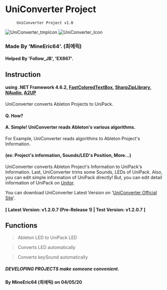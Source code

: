 # UniConverter Project

         UniConverter Project v1.0
         
![UniConverter_tmpIcon](https://github.com/MineEric64/UniConverter-Project/blob/master/Resources/UniConverterV2.png)
![UniConverter_Icon](https://github.com/MineEric64/UniConverter-Project/blob/master/Resources/UniConverter_icon.png)

### Made By 'MineEric64'. (최에릭)
#### Helped By 'Follow_JB', 'EX867'.

## Instruction

#### using .NET Framework 4.6.2, [FastColoredTextBox](https://github.com/PavelTorgashov/FastColoredTextBox), [SharpZipLibrary](https://github.com/icsharpcode/SharpZipLib), [NAudio](https://github.com/naudio/NAudio), [A2UP](https://github.com/MineEric64/A2UP)

UniConverter converts Ableton Projects to UniPack.
#### Q. How? 
#### A. Simple! UniConverter reads Ableton's various algorithms.

For Example, UniConverter reads algorithms to Ableton Project's Information.
#### (ex: Project's information, Sounds/LED's Position, More...)

UniConverter converts Ableton Project's Information to UniPack's Information.
Last, UniConverter trims some Sounds, LEDs of UniPack.
Also, you can edit simple information of UniPack directly!
But, you can edit detail information of UniPack on [Unitor](https://bit.do/unitor).

You can download UniConverter Latest Version on '[UniConverter Official Site](http://ucv.kro.kr)'.
#### [ Latest Version: v1.2.0.7 (Pre-Release 1)   |   Test Version: v1.2.0.7 ]

## Functions
> Ableton LED to UniPack LED

> Converts LED automatically

> Converts keySound automatically

##### DEVELOPING PROJECTS make someone convenient.
#### By MineEric64 (최에릭) on 04/05/20
